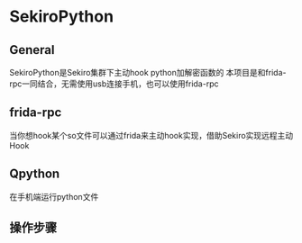 # SekiroPython

## General
SekiroPython是Sekiro集群下主动hook python加解密函数的
本项目是和frida-rpc一同结合，无需使用usb连接手机，也可以使用frida-rpc

## frida-rpc
当你想hook某个so文件可以通过frida来主动hook实现，借助Sekiro实现远程主动Hook

## Qpython
在手机端运行python文件

## 操作步骤
